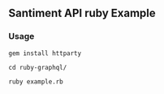 ## Santiment API ruby Example

### Usage


`gem install httparty`

`cd ruby-graphql/`

`ruby example.rb`
